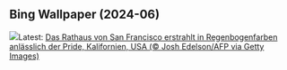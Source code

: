 ## Bing Wallpaper (2024-06)
![](https://www.bing.com/th?id=OHR.PrideMonthSF_DE-DE2818464419_UHD.jpg&w=1000)Latest: [Das Rathaus von San Francisco erstrahlt in Regenbogenfarben anlässlich der Pride, Kalifornien, USA (© Josh Edelson/AFP via Getty Images)](https://www.bing.com/th?id=OHR.PrideMonthSF_DE-DE2818464419_UHD.jpg)